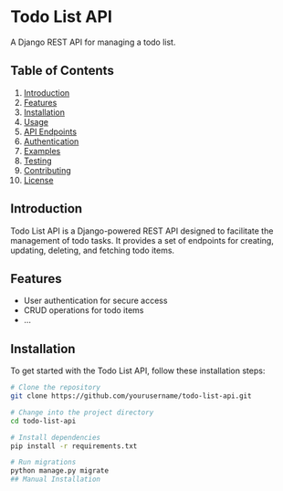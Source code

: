 # Todo List API

A Django REST API for managing a todo list.

## Table of Contents

1. [Introduction](#introduction)
2. [Features](#features)
3. [Installation](#installation)
4. [Usage](#usage)
5. [API Endpoints](#api-endpoints)
6. [Authentication](#authentication)
7. [Examples](#examples)
8. [Testing](#testing)
9. [Contributing](#contributing)
10. [License](#license)

## Introduction

Todo List API is a Django-powered REST API designed to facilitate the management of todo tasks. It provides a set of endpoints for creating, updating, deleting, and fetching todo items.

## Features

- User authentication for secure access
- CRUD operations for todo items
- ...

## Installation

To get started with the Todo List API, follow these installation steps:

```bash
# Clone the repository
git clone https://github.com/yourusername/todo-list-api.git

# Change into the project directory
cd todo-list-api

# Install dependencies
pip install -r requirements.txt

# Run migrations
python manage.py migrate
## Manual Installation
